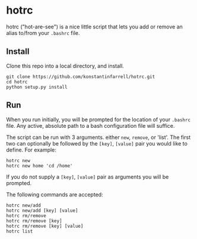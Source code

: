 # hotrc

hotrc ("hot-are-see") is a nice little script that lets you add or remove an alias to/from your `.bashrc` file.

## Install

Clone this repo into a local directory, and install.

    git clone https://github.com/konstantinfarrell/hotrc.git
    cd hotrc
    python setup.py install

## Run

When you run initially, you will be prompted for the location of your `.bashrc` file.
Any active, absolute path to a bash configuration file will suffice.

The script can be run with 3 arguments. either `new`, `remove`, or 'list'.
The first two can optionally be followed by the `[key]`, `[value]` pair you would like to define.
For example:

    hotrc new
    hotrc new home 'cd /home'

If you do not supply a `[key]`, `[value]` pair as arguments you will be prompted.

The following commands are accepted:

    hotrc new/add
    hotrc new/add [key] [value]
    hotrc rm/remove
    hotrc rm/remove [key]
    hotrc rm/remove [key] [value]
    hotrc list

